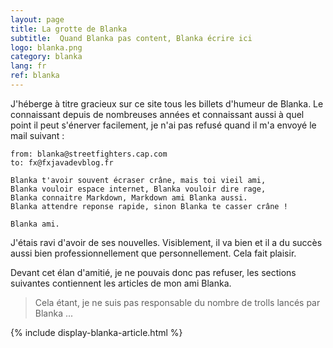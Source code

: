 ```yaml
---
layout: page
title: La grotte de Blanka
subtitle:  Quand Blanka pas content, Blanka écrire ici
logo: blanka.png
category: blanka
lang: fr
ref: blanka
---
```


<div class="intro" markdown='1'>

J'héberge à titre gracieux sur ce site tous les billets d'humeur de Blanka. Le connaissant depuis de nombreuses années et connaissant aussi à quel point il peut s'énerver facilement, je n'ai pas refusé quand il m'a envoyé le mail suivant :


```
from: blanka@streetfighters.cap.com
to: fx@fxjavadevblog.fr

Blanka t'avoir souvent écraser crâne, mais toi vieil ami,
Blanka vouloir espace internet, Blanka vouloir dire rage,
Blanka connaitre Markdown, Markdown ami Blanka aussi.
Blanka attendre reponse rapide, sinon Blanka te casser crâne !

Blanka ami.
```

J'étais ravi d'avoir de ses nouvelles. Visiblement, il va bien et il a du succès aussi bien professionnellement que personnellement. Cela fait plaisir.

Devant cet élan d'amitié, je ne pouvais donc pas refuser, les sections suivantes contiennent les articles de mon ami Blanka.

> Cela étant, je ne suis pas responsable du nombre de trolls lancés par Blanka ...

</div>

{% include display-blanka-article.html %}